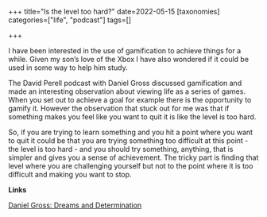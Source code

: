 +++
title="Is the level too hard?"
date=2022-05-15
[taxonomies]
categories=["life", "podcast"]
tags=[]

+++

I have been interested in the use of gamification to achieve things for a while. Given my son’s love of the Xbox I have also wondered if it could be used in some way to help him study.

<!-- more -->

The David Perell podcast with Daniel Gross discussed gamification and made an interesting observation about viewing life as a series of games. When you set out to achieve a goal for example there is the opportunity to gamify it. However the observation that stuck out for me was that if something makes you feel like you want to quit it is like the level is too hard.

So, if you are trying to learn something and you hit a point where you want to quit it could be that you are trying something too difficult at this point - the level is too hard - and you should try something, anything, that is simpler and gives you a sense of achievement. The tricky part is finding that level where you are challenging yourself but not to the point where it is too difficult and making you want to stop.

__Links__

[Daniel Gross: Dreams and Determination](https://perell.com/podcast/daniel-gross/)